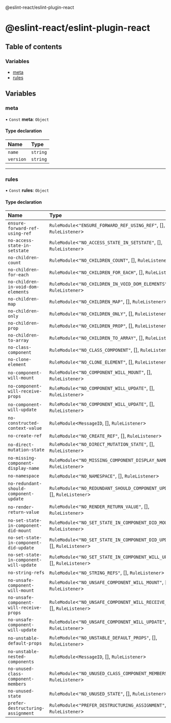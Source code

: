 @eslint-react/eslint-plugin-react

# @eslint-react/eslint-plugin-react

## Table of contents

### Variables

- [meta](README.md#meta)
- [rules](README.md#rules)

## Variables

### meta

• `Const` **meta**: `Object`

#### Type declaration

| Name | Type |
| :------ | :------ |
| `name` | `string` |
| `version` | `string` |

___

### rules

• `Const` **rules**: `Object`

#### Type declaration

| Name | Type |
| :------ | :------ |
| `ensure-forward-ref-using-ref` | `RuleModule`\<``"ENSURE_FORWARD_REF_USING_REF"``, [], `RuleListener`\> |
| `no-access-state-in-setstate` | `RuleModule`\<``"NO_ACCESS_STATE_IN_SETSTATE"``, [], `RuleListener`\> |
| `no-children-count` | `RuleModule`\<``"NO_CHILDREN_COUNT"``, [], `RuleListener`\> |
| `no-children-for-each` | `RuleModule`\<``"NO_CHILDREN_FOR_EACH"``, [], `RuleListener`\> |
| `no-children-in-void-dom-elements` | `RuleModule`\<``"NO_CHILDREN_IN_VOID_DOM_ELEMENTS"``, [], `RuleListener`\> |
| `no-children-map` | `RuleModule`\<``"NO_CHILDREN_MAP"``, [], `RuleListener`\> |
| `no-children-only` | `RuleModule`\<``"NO_CHILDREN_ONLY"``, [], `RuleListener`\> |
| `no-children-prop` | `RuleModule`\<``"NO_CHILDREN_PROP"``, [], `RuleListener`\> |
| `no-children-to-array` | `RuleModule`\<``"NO_CHILDREN_TO_ARRAY"``, [], `RuleListener`\> |
| `no-class-component` | `RuleModule`\<``"NO_CLASS_COMPONENT"``, [], `RuleListener`\> |
| `no-clone-element` | `RuleModule`\<``"NO_CLONE_ELEMENT"``, [], `RuleListener`\> |
| `no-component-will-mount` | `RuleModule`\<``"NO_COMPONENT_WILL_MOUNT"``, [], `RuleListener`\> |
| `no-component-will-receive-props` | `RuleModule`\<``"NO_COMPONENT_WILL_UPDATE"``, [], `RuleListener`\> |
| `no-component-will-update` | `RuleModule`\<``"NO_COMPONENT_WILL_UPDATE"``, [], `RuleListener`\> |
| `no-constructed-context-value` | `RuleModule`\<`MessageID`, [], `RuleListener`\> |
| `no-create-ref` | `RuleModule`\<``"NO_CREATE_REF"``, [], `RuleListener`\> |
| `no-direct-mutation-state` | `RuleModule`\<``"NO_DIRECT_MUTATION_STATE"``, [], `RuleListener`\> |
| `no-missing-component-display-name` | `RuleModule`\<``"NO_MISSING_COMPONENT_DISPLAY_NAME"``, [], `RuleListener`\> |
| `no-namespace` | `RuleModule`\<``"NO_NAMESPACE"``, [], `RuleListener`\> |
| `no-redundant-should-component-update` | `RuleModule`\<``"NO_REDUNDANT_SHOULD_COMPONENT_UPDATE"``, [], `RuleListener`\> |
| `no-render-return-value` | `RuleModule`\<``"NO_RENDER_RETURN_VALUE"``, [], `RuleListener`\> |
| `no-set-state-in-component-did-mount` | `RuleModule`\<``"NO_SET_STATE_IN_COMPONENT_DID_MOUNT"``, [], `RuleListener`\> |
| `no-set-state-in-component-did-update` | `RuleModule`\<``"NO_SET_STATE_IN_COMPONENT_DID_UPDATE"``, [], `RuleListener`\> |
| `no-set-state-in-component-will-update` | `RuleModule`\<``"NO_SET_STATE_IN_COMPONENT_WILL_UPDATE"``, [], `RuleListener`\> |
| `no-string-refs` | `RuleModule`\<``"NO_STRING_REFS"``, [], `RuleListener`\> |
| `no-unsafe-component-will-mount` | `RuleModule`\<``"NO_UNSAFE_COMPONENT_WILL_MOUNT"``, [], `RuleListener`\> |
| `no-unsafe-component-will-receive-props` | `RuleModule`\<``"NO_UNSAFE_COMPONENT_WILL_RECEIVE_PROPS"``, [], `RuleListener`\> |
| `no-unsafe-component-will-update` | `RuleModule`\<``"NO_UNSAFE_COMPONENT_WILL_UPDATE"``, [], `RuleListener`\> |
| `no-unstable-default-props` | `RuleModule`\<``"NO_UNSTABLE_DEFAULT_PROPS"``, [], `RuleListener`\> |
| `no-unstable-nested-components` | `RuleModule`\<`MessageID`, [], `RuleListener`\> |
| `no-unused-class-component-members` | `RuleModule`\<``"NO_UNUSED_CLASS_COMPONENT_MEMBERS"``, [], `RuleListener`\> |
| `no-unused-state` | `RuleModule`\<``"NO_UNUSED_STATE"``, [], `RuleListener`\> |
| `prefer-destructuring-assignment` | `RuleModule`\<``"PREFER_DESTRUCTURING_ASSIGNMENT"``, [], `RuleListener`\> |
